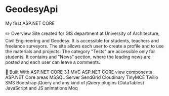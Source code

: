 # GeodesyApi
My first ASP.NET CORE

✏️ Overview
Site created for GIS department at University of Architecture, Civil Engineering and Geodesy. It is accessible for students, teachers and freelance surveyors. The site allows each user to create a profile and to use the materials and projects. The category "Tests" are accessible only for students. It contains and "News" section, where the leading news are posted and each user can leave a comments.

🔨 Built With
ASP.NET CORE 3.1 MVC
ASP.NET CORE view components
ASP.NET Core areas
MSSQL Server
SendGrid
Cloudinary
TinyMCE
Twilio SMS
Bootstrap
jQuery and any kind of jQuery plugins (DataTables)
JavaScript and JS animations
Moq

